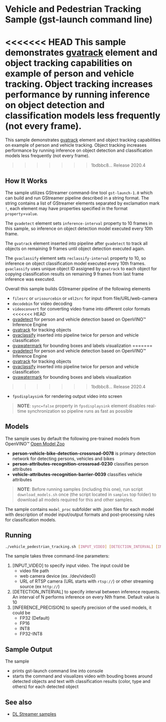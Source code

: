 # Vehicle and Pedestrian Tracking Sample (gst-launch command line)

<<<<<<< HEAD
This sample demonstrates [gvatrack](./gvatrack.md) element and object tracking capabilities on example of person and vehicle tracking. Object tracking increases performance by running inference on object detection and classification models less frequently (not every frame).
=======
This sample demonstrates [gvatrack](https://github.com/opencv/gst-video-analytics/wiki/gvatrack) element and object tracking capabilities on example of person and vehicle tracking. Object tracking increases performance by running inference on object detection and classification models less frequently (not every frame).
>>>>>>> 1bdbbc8... Release 2020.4

## How It Works
The sample utilizes GStreamer command-line tool `gst-launch-1.0` which can build and run GStreamer pipeline described in a string format.
The string contains a list of GStreamer elements separated by exclamation mark `!`, each element may have properties specified in the format `property`=`value`.

The `gvadetect` element sets `inference-interval` property to 10 frames in this sample, so inference on object detection model executed every 10th frame.

The `gvatrack` element inserted into pipeline after `gvadetect` to track all objects on remaining 9 frames until object detection executed again.

The `gvaclassify` element sets `reclassify-interval` property to 10, so inference on object classification model executed every 10th frames. `gvaclassify` uses unique object ID assigned by `gvatrack` to each object for copying classification results on remaining 9 frames from last frame inference was executed.

Overall this sample builds GStreamer pipeline of the following elements
* `filesrc` or `urisourcebin` or `v4l2src` for input from file/URL/web-camera
* `decodebin` for video decoding
* `videoconvert` for converting video frame into different color formats
<<<<<<< HEAD
* [gvadetect](./gvadetect.md) for person and vehicle detection based on OpenVINO™ Inference Engine
* [gvatrack](./gvatrack.md) for tracking objects
* [gvaclassify](./gvaclassify.md) inserted into pipeline twice for person and vehicle classification
* [gvawatermark](./gvawatermark.md) for bounding boxes and labels visualization
=======
* [gvadetect](https://github.com/opencv/gst-video-analytics/wiki/gvadetect) for person and vehicle detection based on OpenVINO™ Inference Engine
* [gvatrack](https://github.com/opencv/gst-video-analytics/wiki/gvatrack) for tracking objects
* [gvaclassify](https://github.com/opencv/gst-video-analytics/wiki/gvaclassify) inserted into pipeline twice for person and vehicle classification
* [gvawatermark](https://github.com/opencv/gst-video-analytics/wiki/gvawatermark) for bounding boxes and labels visualization
>>>>>>> 1bdbbc8... Release 2020.4
* `fpsdisplaysink` for rendering output video into screen
> **NOTE**: `sync=false` property in `fpsdisplaysink` element disables real-time synchronization so pipeline runs as fast as possible

## Models

The sample uses by default the following pre-trained models from OpenVINO™ [Open Model Zoo](https://github.com/opencv/open_model_zoo)
*   __person-vehicle-bike-detection-crossroad-0078__ is primary detection network for detecting persons, vehicles and bikes
*   __person-attributes-recognition-crossroad-0230__ classifies person attributes
*   __vehicle-attributes-recognition-barrier-0039__ classifies vehicle attributes

> **NOTE**: Before running samples (including this one), run script `download_models.sh` once (the script located in `samples` top folder) to download all models required for this and other samples.

The sample contains `model_proc` subfolder with .json files for each model with description of model input/output formats and post-processing rules for classification models.

## Running

```sh
./vehicle_pedestrian_tracking.sh [INPUT_VIDEO] [DETECTION_INTERVAL] [INFERENCE_PRECISION]
```

The sample takes three command-line parameters:
1. [INPUT_VIDEO] to specify input video.
The input could be
    * video file path
    * web camera device (ex. /dev/video0)
    * URL of RTSP camera (URL starts with `rtsp://`) or other streaming source (ex `http://`)
2. [DETECTION_INTERVAL] to specify interval between inference requests. An interval of N performs inference on every Nth frame. Default value is 10
3. [INFERENCE_PRECISION] to specify precision of the used models, it could be
    * FP32 (Default)
    * FP16
    * INT8
    * FP32-INT8

## Sample Output

The sample
* prints gst-launch command line into console
* starts the command and visualizes video with bouding boxes around detected objects and text with classification results (color, type and others) for each detected object

## See also
* [DL Streamer samples](../../README.md)
